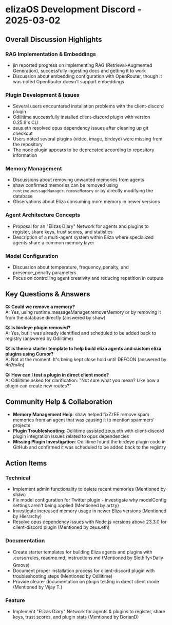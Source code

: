 # elizaOS Development Discord - 2025-03-02

## Overall Discussion Highlights

### RAG Implementation & Embeddings
- jin reported progress on implementing RAG (Retrieval-Augmented Generation), successfully ingesting docs and getting it to work
- Discussion about embedding configuration with OpenRouter, though it was noted OpenRouter doesn't support embeddings

### Plugin Development & Issues
- Several users encountered installation problems with the client-discord plugin
- Odilitime successfully installed client-discord plugin with version 0.25.9's CLI
- zeus.eth resolved opus dependency issues after cleaning up git checkout
- Users noted several plugins (video, image, birdeye) were missing from the repository
- The node plugin appears to be deprecated according to repository information

### Memory Management
- Discussions about removing unwanted memories from agents
- shaw confirmed memories can be removed using `runtime.messageManager.removeMemory` or by directly modifying the database
- Observations about Eliza consuming more memory in newer versions

### Agent Architecture Concepts
- Proposal for an "Elizas Diary" Network for agents and plugins to register, share keys, trust scores, and statistics
- Description of a multi-agent system within Eliza where specialized agents share a common memory layer

### Model Configuration
- Discussion about temperature, frequency_penalty, and presence_penalty parameters
- Focus on controlling agent creativity and reducing repetition in outputs

## Key Questions & Answers

**Q: Could we remove a memory?**  
A: Yes, using runtime.messageManager.removeMemory or by removing it from the database directly (answered by shaw)

**Q: Is birdeye plugin removed?**  
A: Yes, but it was already identified and scheduled to be added back to registry (answered by Odilitime)

**Q: Is there a starter template to help build eliza agents and custom eliza plugins using Cursor?**  
A: Not at the moment. It's being kept close hold until DEFCON (answered by 4n7m4n)

**Q: How can I test a plugin in direct client mode?**  
A: Odilitime asked for clarification: "Not sure what you mean? Like how a plugin can create new routes?"

## Community Help & Collaboration

- **Memory Management Help**: shaw helped fixZzEE remove spam memories from an agent that was causing it to mention spammers' projects
- **Plugin Troubleshooting**: Odilitime assisted zeus.eth with client-discord plugin integration issues related to opus dependencies
- **Missing Plugin Investigation**: Odilitime found the birdeye plugin code in GitHub and confirmed it was scheduled to be added back to the registry

## Action Items

### Technical
- Implement admin functionality to delete recent memories (Mentioned by shaw)
- Fix model configuration for Twitter plugin - investigate why modelConfig settings aren't being applied (Mentioned by artzy)
- Investigate increased memory usage in newer Eliza versions (Mentioned by Hierarchy)
- Resolve opus dependency issues with Node.js versions above 23.3.0 for client-discord plugin (Mentioned by zeus.eth)

### Documentation
- Create starter templates for building Eliza agents and plugins with .cursorrules, readme.md, instructions.md (Mentioned by Slothify⚡Daily Gmove)
- Document proper installation process for client-discord plugin with troubleshooting steps (Mentioned by Odilitime)
- Provide clearer documentation on plugin testing in direct client mode (Mentioned by Vijay T.)

### Feature
- Implement "Elizas Diary" Network for agents & plugins to register, share keys, trust scores, and plugin stats (Mentioned by DorianD)